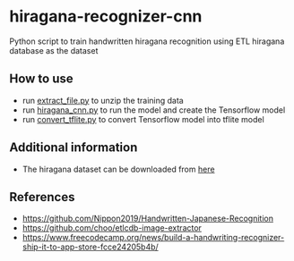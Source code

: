 # hiragana-recognizer-cnn

Python script to train handwritten hiragana recognition using ETL hiragana database as the dataset

## How to use
- run [extract_file.py](extract_file.py) to unzip the training data
- run [hiragana_cnn.py](hiragana_cnn.py) to run the model and create the Tensorflow model
- run [convert_tflite.py](convert_tflite.py) to convert Tensorflow model into tflite model

## Additional information
- The hiragana dataset can be downloaded from [here](http://etlcdb.db.aist.go.jp/)

## References
- https://github.com/Nippon2019/Handwritten-Japanese-Recognition
- https://github.com/choo/etlcdb-image-extractor
- https://www.freecodecamp.org/news/build-a-handwriting-recognizer-ship-it-to-app-store-fcce24205b4b/
